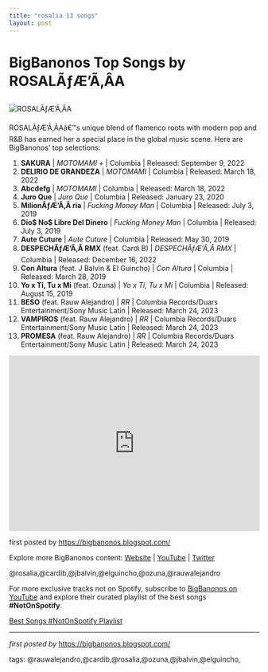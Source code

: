 ```yaml
---
title: "rosalia 13 songs"
layout: post
---
```

<h1>BigBanonos Top Songs by ROSALÃƒÆ’Ã‚ÂA</h1>
<img src="https://encrypted-tbn0.gstatic.com/images?q=tbn:ANd9GcTaVlqXeYh_YKZS5nzzM1TTNxAhqdoYxYIiRg&s" alt="ROSALÃƒÆ’Ã‚ÂA"> <p>ROSALÃƒÆ’Ã‚ÂAâ€™s unique blend of flamenco roots with modern pop and R&B has earned her a special place in the global music scene. Here are BigBanonos' top selections:</p> <ol> <li><strong>SAKURA</strong> | <em>MOTOMAMI +</em> | Columbia | Released: September 9, 2022</li> <li><strong>DELIRIO DE GRANDEZA</strong> | <em>MOTOMAMI</em> | Columbia | Released: March 18, 2022</li> <li><strong>Abcdefg</strong> | <em>MOTOMAMI</em> | Columbia | Released: March 18, 2022</li> <li><strong>Juro Que</strong> | <em>Juro Que</em> | Columbia | Released: January 23, 2020</li> <li><strong>MilionÃƒÆ’Ã‚Â ria</strong> | <em>Fucking Money Man</em> | Columbia | Released: July 3, 2019</li> <li><strong>Dio$ No$ Libre Del Dinero</strong> | <em>Fucking Money Man</em> | Columbia | Released: July 3, 2019</li> <li><strong>Aute Cuture</strong> | <em>Aute Cuture</em> | Columbia | Released: May 30, 2019</li> <li><strong>DESPECHÃƒÆ’Ã‚Â RMX</strong> (feat. Cardi B) | <em>DESPECHÃƒÆ’Ã‚Â RMX</em> | Columbia | Released: December 16, 2022</li> <li><strong>Con Altura</strong> (feat. J Balvin & El Guincho) | <em>Con Altura</em> | Columbia | Released: March 28, 2019</li> <li><strong>Yo x Ti, Tu x Mi</strong> (feat. Ozuna) | <em>Yo x Ti, Tu x Mi</em> | Columbia | Released: August 15, 2019</li> <li><strong>BESO</strong> (feat. Rauw Alejandro) | <em>RR</em> | Columbia Records/Duars Entertainment/Sony Music Latin | Released: March 24, 2023</li> <li><strong>VAMPIROS</strong> (feat. Rauw Alejandro) | <em>RR</em> | Columbia Records/Duars Entertainment/Sony Music Latin | Released: March 24, 2023</li> <li><strong>PROMESA</strong> (feat. Rauw Alejandro) | <em>RR</em> | Columbia Records/Duars Entertainment/Sony Music Latin | Released: March 24, 2023</li>
</ol> <div> <iframe src="https://open.spotify.com/embed/playlist/4QDRYsGB7zJYMd3LO4J3T8?utm_source=generator" width="100%" height="352" frameborder="0" allow="autoplay; clipboard-write; encrypted-media; fullscreen; picture-in-picture" loading="lazy"></iframe>
</div> <p>first posted by <a href="https://bigbanonos.blogspot.com/">https://bigbanonos.blogspot.com/</a></p> <div> <p>Explore more BigBanonos content: <a href="https://bigbanonos.blogspot.com/">Website</a> | <a href="https://www.youtube.com/@BigBanonos">YouTube</a> | <a href="https://x.com/bigbanonos">Twitter</a></p>
</div> <!-- Tags -->
<p>@rosalia,@cardib,@jbalvin,@elguincho,@ozuna,@rauwalejandro</p>


<!--Subscribe and Playlist Links-->
<div>
    <p>For more exclusive tracks not on Spotify, subscribe to <a href="https://www.youtube.com/@BigBanonos" target="_blank">BigBanonos on YouTube</a> and explore their curated playlist of the best songs <strong>#NotOnSpotify</strong>.</p>
    <p><a href="https://www.youtube.com/playlist?list=PLtuNtuTatqI0kFahUCbtbfenC_ET5O_tr" target="_blank">Best Songs #NotOnSpotify Playlist<br /></a></p></div>

<hr />

<p><em>first posted by</em> <a href="https://bigbanonos.blogspot.com/" rel="noopener" target="_new">https://bigbanonos.blogspot.com/</a></p>

<p>tags: @rauwalejandro,@cardib,@rosalia,@ozuna,@jbalvin,@elguincho,</p>
